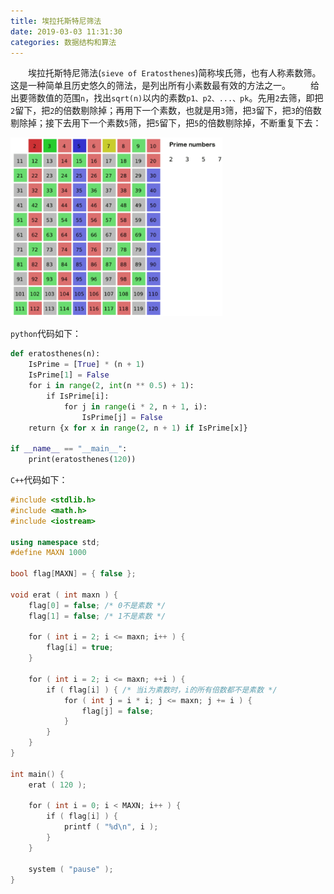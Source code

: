 ```yaml
---
title: 埃拉托斯特尼筛法
date: 2019-03-03 11:31:30
categories: 数据结构和算法
---
```

&emsp;&emsp;埃拉托斯特尼筛法(`sieve of Eratosthenes`)简称埃氏筛，也有人称素数筛。这是一种简单且历史悠久的筛法，是列出所有小素数最有效的方法之一。
&emsp;&emsp;给出要筛数值的范围`n`，找出`sqrt(n)`以内的素数`p1、p2、...、pk`。先用`2`去筛，即把`2`留下，把`2`的倍数剔除掉；再用下一个素数，也就是用`3`筛，把`3`留下，把`3`的倍数剔除掉；接下去用下一个素数`5`筛，把`5`留下，把`5`的倍数剔除掉，不断重复下去：

<img src="./埃拉托斯特尼筛法/1.png" height="286" width="339">

`python`代码如下：

``` python
def eratosthenes(n):
    IsPrime = [True] * (n + 1)
    IsPrime[1] = False
    for i in range(2, int(n ** 0.5) + 1):
        if IsPrime[i]:
            for j in range(i * 2, n + 1, i):
                IsPrime[j] = False
    return {x for x in range(2, n + 1) if IsPrime[x]}
​
if __name__ == "__main__":
    print(eratosthenes(120))
```

`C++`代码如下：

``` cpp
#include <stdlib.h>
#include <math.h>
#include <iostream>
​
using namespace std;
#define MAXN 1000
​
bool flag[MAXN] = { false };
​
void erat ( int maxn ) {
    flag[0] = false; /* 0不是素数 */
    flag[1] = false; /* 1不是素数 */
​
    for ( int i = 2; i <= maxn; i++ ) {
        flag[i] = true;
    }
​
    for ( int i = 2; i <= maxn; ++i ) {
        if ( flag[i] ) { /* 当i为素数时，i的所有倍数都不是素数 */
            for ( int j = i * i; j <= maxn; j += i ) {
                flag[j] = false;
            }
        }
    }
}
​
int main() {
    erat ( 120 );
​
    for ( int i = 0; i < MAXN; i++ ) {
        if ( flag[i] ) {
            printf ( "%d\n", i );
        }
    }
​
    system ( "pause" );
}
```